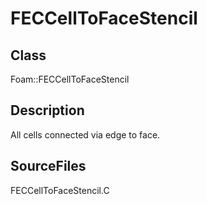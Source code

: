 # FECCellToFaceStencil 
## Class
Foam::FECCellToFaceStencil

## Description
All cells connected via edge to face.

## SourceFiles
FECCellToFaceStencil.C

